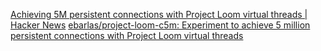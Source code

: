 
[Achieving 5M persistent connections with Project Loom virtual threads | Hacker News](https://news.ycombinator.com/item?id=31214253)
[ebarlas/project-loom-c5m: Experiment to achieve 5 million persistent connections with Project Loom virtual threads](https://github.com/ebarlas/project-loom-c5m)
